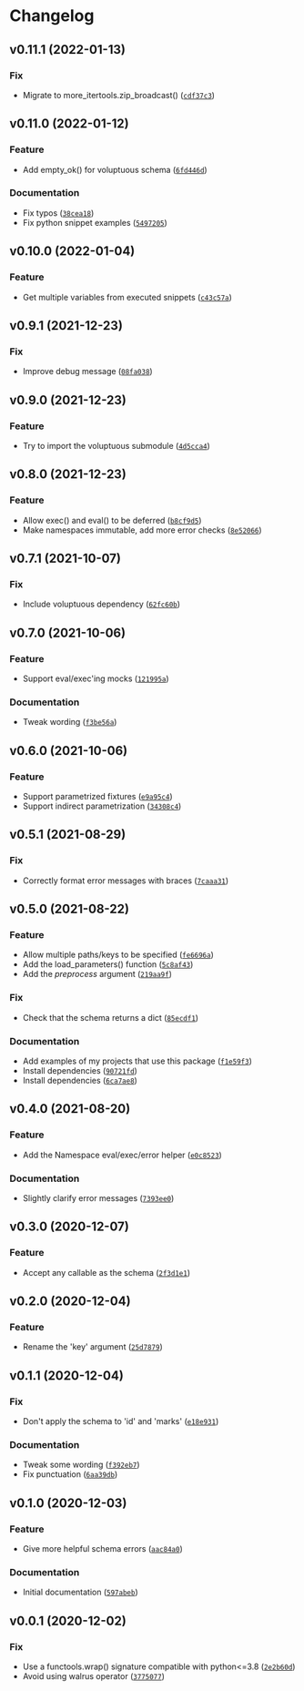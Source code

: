 # Changelog

<!--next-version-placeholder-->

## v0.11.1 (2022-01-13)
### Fix
* Migrate to more_itertools.zip_broadcast() ([`cdf37c3`](https://github.com/kalekundert/parametrize_from_file/commit/cdf37c377fc7c65b6852c35e277b82cec7c0b864))

## v0.11.0 (2022-01-12)
### Feature
* Add empty_ok() for voluptuous schema ([`6fd446d`](https://github.com/kalekundert/parametrize_from_file/commit/6fd446dd8017f38cfff02beec6c0e1d7a90e2379))

### Documentation
* Fix typos ([`38cea18`](https://github.com/kalekundert/parametrize_from_file/commit/38cea1863d62ec1202dfc94ed730e099c38e7bb8))
* Fix python snippet examples ([`5497205`](https://github.com/kalekundert/parametrize_from_file/commit/5497205cd718d4898659f4924fd81a139b1b2d4e))

## v0.10.0 (2022-01-04)
### Feature
* Get multiple variables from executed snippets ([`c43c57a`](https://github.com/kalekundert/parametrize_from_file/commit/c43c57af9045586f5ab81f9cd3c86bb523d6c60b))

## v0.9.1 (2021-12-23)
### Fix
* Improve debug message ([`08fa038`](https://github.com/kalekundert/parametrize_from_file/commit/08fa0382d20bbc73312f11232105fa5a1f325357))

## v0.9.0 (2021-12-23)
### Feature
* Try to import the voluptuous submodule ([`4d5cca4`](https://github.com/kalekundert/parametrize_from_file/commit/4d5cca4581b82526acd1174d66256281b48d9185))

## v0.8.0 (2021-12-23)
### Feature
* Allow exec() and eval() to be deferred ([`b8cf9d5`](https://github.com/kalekundert/parametrize_from_file/commit/b8cf9d5a10fa9389fb4f90980cce5cc48b30a5b0))
* Make namespaces immutable, add more error checks ([`8e52066`](https://github.com/kalekundert/parametrize_from_file/commit/8e52066babd80bee0ca3ff2786ddb325ad16110e))

## v0.7.1 (2021-10-07)
### Fix
* Include voluptuous dependency ([`62fc60b`](https://github.com/kalekundert/parametrize_from_file/commit/62fc60ba8e1dfe0ab93a8f96b9e3b8e2dca1292d))

## v0.7.0 (2021-10-06)
### Feature
* Support eval/exec'ing mocks ([`121995a`](https://github.com/kalekundert/parametrize_from_file/commit/121995a6799334ed534a26aecfa5d23331f90d61))

### Documentation
* Tweak wording ([`f3be56a`](https://github.com/kalekundert/parametrize_from_file/commit/f3be56ad706b999234c6a7758f16fca3dc0a47e4))

## v0.6.0 (2021-10-06)
### Feature
* Support parametrized fixtures ([`e9a95c4`](https://github.com/kalekundert/parametrize_from_file/commit/e9a95c4c324f9af7579cb0c6352f1292c7e7b9d7))
* Support indirect parametrization ([`34308c4`](https://github.com/kalekundert/parametrize_from_file/commit/34308c4cec6af0fe8fe74c20c07f49d7b0390e8c))

## v0.5.1 (2021-08-29)
### Fix
* Correctly format error messages with braces ([`7caaa31`](https://github.com/kalekundert/parametrize_from_file/commit/7caaa31da50930918efd0a4389bc45c860435027))

## v0.5.0 (2021-08-22)
### Feature
* Allow multiple paths/keys to be specified ([`fe6696a`](https://github.com/kalekundert/parametrize_from_file/commit/fe6696a30edb878d677304f13ff38adc5fc15478))
* Add the load_parameters() function ([`5c8af43`](https://github.com/kalekundert/parametrize_from_file/commit/5c8af43965beca80cdd87dfcf52ed9c89e9334c1))
* Add the *preprocess* argument ([`219aa9f`](https://github.com/kalekundert/parametrize_from_file/commit/219aa9f37429b876171b48c4c01ebefa9af4fb4f))

### Fix
* Check that the schema returns a dict ([`85ecdf1`](https://github.com/kalekundert/parametrize_from_file/commit/85ecdf1d810ce58f88a28eeddba370a87962ba91))

### Documentation
* Add examples of my projects that use this package ([`f1e59f3`](https://github.com/kalekundert/parametrize_from_file/commit/f1e59f3b0e7040687b9918461a67fc6297ca6bb4))
* Install dependencies ([`90721fd`](https://github.com/kalekundert/parametrize_from_file/commit/90721fd11f7dacc68bb70f125aa6348bf2f5e606))
* Install dependencies ([`6ca7ae8`](https://github.com/kalekundert/parametrize_from_file/commit/6ca7ae89b27af50172ae85e833e42ea7b5919a27))

## v0.4.0 (2021-08-20)
### Feature
* Add the Namespace eval/exec/error helper ([`e0c8523`](https://github.com/kalekundert/parametrize_from_file/commit/e0c85238997bd521c361463e6794e2e7ea299a0d))

### Documentation
* Slightly clarify error messages ([`7393ee0`](https://github.com/kalekundert/parametrize_from_file/commit/7393ee072ecdb8c9cb960be0d7abc8e9ecdcd212))

## v0.3.0 (2020-12-07)
### Feature
* Accept any callable as the schema ([`2f3d1e1`](https://github.com/kalekundert/parametrize_from_file/commit/2f3d1e15129ebc70e7d5b3a2acbda3e5d7186a4a))

## v0.2.0 (2020-12-04)
### Feature
* Rename the 'key' argument ([`25d7879`](https://github.com/kalekundert/parametrize_from_file/commit/25d7879160c46a1b3d63eb3cad37e184e2c89144))

## v0.1.1 (2020-12-04)
### Fix
* Don't apply the schema to 'id' and 'marks' ([`e18e931`](https://github.com/kalekundert/parametrize_from_file/commit/e18e931749cf83370a88ebadf4a587e07566b41e))

### Documentation
* Tweak some wording ([`f392eb7`](https://github.com/kalekundert/parametrize_from_file/commit/f392eb7f0854706262e54b4970961a56aaabaeed))
* Fix punctuation ([`6aa39db`](https://github.com/kalekundert/parametrize_from_file/commit/6aa39db9a2b654820309a7b47ebf4d1ec8aaca6a))

## v0.1.0 (2020-12-03)
### Feature
* Give more helpful schema errors ([`aac84a0`](https://github.com/kalekundert/parametrize_from_file/commit/aac84a0f16ab1392fdc51e807edfdc6b042b4cc2))

### Documentation
* Initial documentation ([`597abeb`](https://github.com/kalekundert/parametrize_from_file/commit/597abeb790823a807c60bd607e559ab2af445265))

## v0.0.1 (2020-12-02)
### Fix
* Use a functools.wrap() signature compatible with python<=3.8 ([`2e2b60d`](https://github.com/kalekundert/parametrize_from_file/commit/2e2b60dce4083a3b98d77f1fe067b0a0baaad89b))
* Avoid using walrus operator ([`3775077`](https://github.com/kalekundert/parametrize_from_file/commit/37750776baaf6783edb2f279127ffdcc1dafb167))

